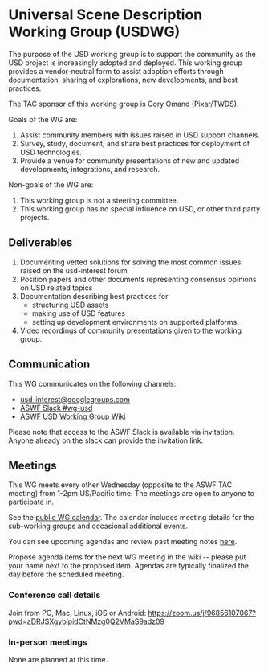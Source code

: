 # Universal Scene Description Working Group (USDWG)

The purpose of the USD working group is to support the community as the
USD project is increasingly adopted and deployed. This working group provides
a vendor-neutral form to assist adoption efforts through documentation,
sharing of explorations, new developments, and best practices.

The TAC sponsor of this working group is Cory Omand (Pixar/TWDS).

Goals of the WG are:

1. Assist community members with issues raised in USD support channels.
2. Survey, study, document, and share best practices for deployment of USD technologies.
3. Provide a venue for community presentations of new and updated developments, integrations, and research.

Non-goals of the WG are:

1. This working group is not a steering committee.
2. This working group has no special influence on USD, or other third party projects.

## Deliverables

1. Documenting vetted solutions for solving the most common issues raised on the usd-interest forum
2. Position papers and other documents representing consensus opinions on USD related topics
3. Documentation describing best practices for
    * structuring USD assets
    * making use of USD features
    * setting up development environments on supported platforms.
4. Video recordings of community presentations given to the working group.

## Communication

This WG communicates on the following channels:

- usd-interest@googlegroups.com
- [ASWF Slack #wg-usd](https://academysoftwarefdn.slack.com/archives/C013Z5AMT7T)
- [ASWF USD Working Group Wiki](https://wiki.aswf.io/display/WGUSD/USD+Working+Group)

Please note that access to the ASWF Slack is available via invitation. Anyone already on the slack can provide the invitation link.

## Meetings

This WG meets every other Wednesday (opposite to the ASWF TAC meeting) from 1-2pm US/Pacific time. The meetings are open to anyone to participate in. 

See the [public WG calendar](https://lists.aswf.io/g/wg-usd/calendar). The calendar includes meeting details for the sub-working groups and occasional additional events.

You can see upcoming agendas and review past meeting notes [here](https://wiki.aswf.io/pages/viewpage.action?pageId=1736722).

Propose agenda items for the next WG meeting in the wiki -- please put your name next to the proposed item. Agendas are typically finalized the day before the scheduled meeting.

### Conference call details

Join from PC, Mac, Linux, iOS or Android: https://zoom.us/j/96856107067?pwd=aDRJSXgyblpidCtNMzg0Q2VMaS9adz09

### In-person meetings

None are planned at this time.

